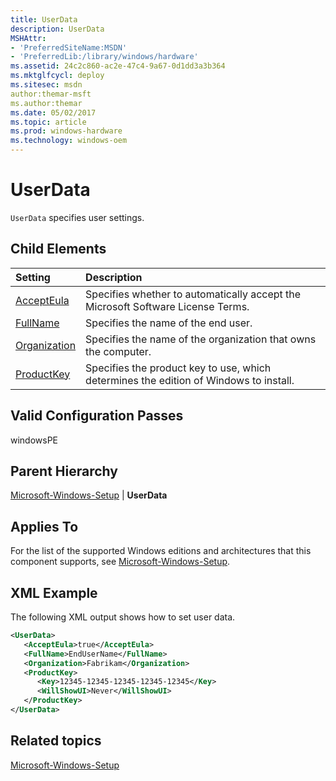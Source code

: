 ```yaml
---
title: UserData
description: UserData
MSHAttr:
- 'PreferredSiteName:MSDN'
- 'PreferredLib:/library/windows/hardware'
ms.assetid: 24c2c860-ac2e-47c4-9a67-0d1dd3a3b364
ms.mktglfcycl: deploy
ms.sitesec: msdn
author:themar-msft
ms.author:themar
ms.date: 05/02/2017
ms.topic: article
ms.prod: windows-hardware
ms.technology: windows-oem
---
```

# UserData

`UserData` specifies user settings.

## Child Elements

| Setting                 | Description                                                                           |
|:------------------------|:--------------------------------------------------------------------------------------|
| [AcceptEula](microsoft-windows-setup-userdata-accepteula.md) | Specifies whether to automatically accept the Microsoft Software License Terms. |
| [FullName](microsoft-windows-setup-userdata-fullname.md) | Specifies the name of the end user. |
| [Organization](microsoft-windows-setup-userdata-organization.md) | Specifies the name of the organization that owns the computer. |
| [ProductKey](microsoft-windows-setup-userdata-productkey.md) | Specifies the product key to use, which determines the edition of Windows to install. |

## Valid Configuration Passes

windowsPE

## Parent Hierarchy

[Microsoft-Windows-Setup](microsoft-windows-setup.md) | **UserData**

## Applies To

For the list of the supported Windows editions and architectures that this component supports, see [Microsoft-Windows-Setup](microsoft-windows-setup.md).

## XML Example

The following XML output shows how to set user data.

```XML
<UserData>
   <AcceptEula>true</AcceptEula>
   <FullName>EndUserName</FullName>
   <Organization>Fabrikam</Organization>
   <ProductKey>
      <Key>12345-12345-12345-12345-12345</Key>
      <WillShowUI>Never</WillShowUI>
   </ProductKey>
</UserData>
```

## Related topics

[Microsoft-Windows-Setup](microsoft-windows-setup.md)
